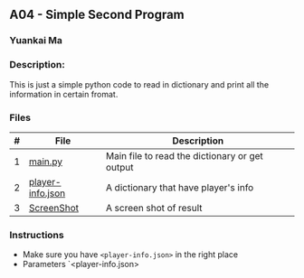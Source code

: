 ## A04 - Simple Second Program
### Yuankai Ma
### Description:

This is just a simple python code to read in dictionary and print all the information in certain fromat.

### Files

|   #   | File            | Description                                        |
| :---: | --------------- | -------------------------------------------------- |
| 1 | <a href="https://github.com/Kyrie-Ma/4443-2D-PyGame-Ma/blob/master/Assignments/A04/main.py" > main.py | Main file to read the dictionary or get output |
| 2 | <a href="https://github.com/Kyrie-Ma/4443-2D-PyGame-Ma/blob/master/Assignments/A04/player-info.json"> player-info.json | A dictionary that have player's info |
| 3 | <a href="https://github.com/Kyrie-Ma/4443-2D-PyGame-Ma/blob/master/Assignments/A04/ScreenShot.md"> ScreenShot | A screen shot of result |

### Instructions

- Make sure you have `<player-info.json>` in the right place
- Parameters `<player-info.json>
